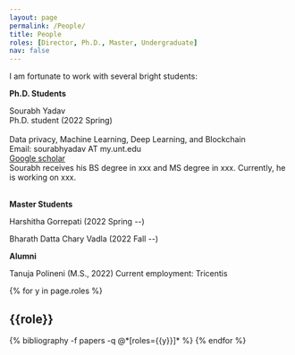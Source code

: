 ```yaml
---
layout: page
permalink: /People/
title: People
roles: [Director, Ph.D., Master, Undergraduate]
nav: false
---
```


I am fortunate to work with several bright students:


**Ph.D. Students**

<div class="row justify-content-md-center">
    <div class="col-sm-3">
        <img class="img-fluid rounded z-depth-1" src="{{ '/assets/img/Sourabh.png' | relative_url }}" alt="" title="xxxxxxx"/>
    </div>
    <div class="col-sm-4">
        Sourabh Yadav <br>
        Ph.D. student (2022 Spring) <br><br>
        Data privacy, Machine Learning, Deep Learning, and Blockchain <br>
        Email: sourabhyadav AT my.unt.edu <br>
        <a href="[url](https://scholar.google.com/citations?user=Luc18E4AAAAJ&hl=en)">Google scholar</a>
    </div>
    <div class="col-sm-4">
        Sourabh receives his BS degree in xxx and MS degree in xxx. Currently, he is working on xxx. 
    </div>
</div>

<br clear="left"/>




**Master Students**

Harshitha Gorrepati (2022 Spring --) 

Bharath Datta Chary Vadla (2022 Fall --)


**Alumni**

Tanuja Polineni (M.S., 2022) Current employment: Tricentis

<div class="people">

{% for y in page.roles %}
  <h2 class="roles">{{role}}</h2>
  {% bibliography -f papers -q @*[roles={{y}}]* %}
{% endfor %}

</div>

